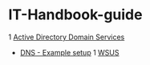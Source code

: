 # IT-Handbook-guide

1 [Active Directory Domain Services](https://drive.google.com/open?id=1rKO8IuN05d1A61dkMv1PZAmMvuTAqQqYONJ4NQopg1M)
  - [DNS - Example setup](https://docs.google.com/document/d/1rKO8IuN05d1A61dkMv1PZAmMvuTAqQqYONJ4NQopg1M/edit#heading=h.vs1ie4rk8dmn)
1 [WSUS](https://drive.google.com/open?id=1JRByXOwB0qKXjh2qwyq-ob33PsbK9o3wrIe7l60WoTU)
